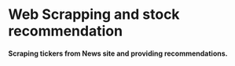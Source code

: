 # Web Scrapping and stock recommendation
#### Scraping tickers from News site and providing recommendations.
